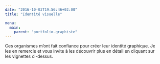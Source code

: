 ```yaml
---
date: "2016-10-03T19:56:46+02:00"
title: "Identité visuelle"

menu:
  main:
    parent: "portfolio-graphiste"
---
```


Ces organismes m’ont fait confiance pour créer leur identité graphique. Je les en remercie et vous invite à les découvrir plus en détail en cliquant sur les vignettes ci-dessus.
